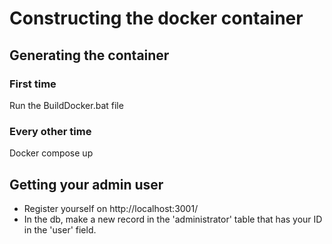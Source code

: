 <h1>Constructing the docker container</h1>

<h2>Generating the container</h2>
<h3>First time</h3>
Run the BuildDocker.bat file

<h3>Every other time</h3>
Docker compose up

<h2>Getting your admin user</h2>
<ul>
    <li>
        Register yourself on http://localhost:3001/
    </li>
    <li>
        In the db, make a new record in the 'administrator' table that has your ID in the 'user' field.
    </li>
</ul>